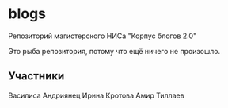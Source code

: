 # blogs
Репозиторий магистерского НИСа "Корпус блогов 2.0"

Это рыба репозитория, потому что ещё ничего не произошло.

## Участники
Василиса Андриянец
Ирина Кротова
Амир Тиллаев
